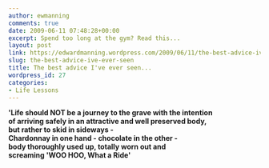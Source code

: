 ```yaml
---
author: ewmanning
comments: true
date: 2009-06-11 07:48:28+00:00
excerpt: Spend too long at the gym? Read this...
layout: post
link: https://edwardmanning.wordpress.com/2009/06/11/the-best-advice-ive-ever-seen/
slug: the-best-advice-ive-ever-seen
title: The best advice I've ever seen...
wordpress_id: 27
categories:
- Life Lessons
---
```


**'Life should NOT be a journey to the grave with the intention  
of arriving safely in an attractive and well preserved body,  
but rather to skid in sideways -  
Chardonnay in one hand - chocolate in the other -  
body thoroughly used up, totally worn out and  
screaming 'WOO HOO, What a Ride'**  
